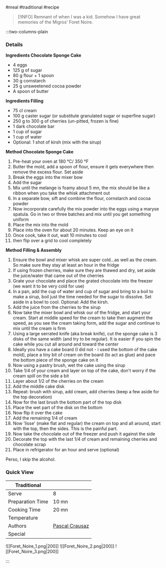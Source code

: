 #meal #traditional #recipe

> [!INFO]
> Remnant of when I was a kid. Somehow I have great memories of the Migros' Foret Noire.

:::two-columns-plain

### Details
**Ingredients Chocolate Sponge Cake**

- 4 eggs
- 125 g of sugar
- 80 g flour + 1 spoon
- 30 g cornstarch
- 25 g unsweetened cocoa powder
- A spoon of butter


**Ingredients Filling**

- 75 cl cream
- 100 g caster sugar (or substitute granulated sugar or superfine sugar)
- 250 g to 300 g of cherries (un-pitted, frozen is fine)
- 1 dark chocolate bar
- 1 cup of sugar
- 1 cup of water
- Optional: 1 shot of kirsh (mix with the sirup)


**Method Chocolate Sponge Cake**

1. Pre-heat your oven at 180 °C/ 350 °F
2. Butter the mold, add a spoon of flour, ensure it gets everywhere then remove the excess flour. Set aside
3. Break the eggs into the mixer bow
4. Add the sugar
5. Mix until the melange is foamy about 5 mn, the mix should be like a ribbon when you take the whisk attachment out
6. In a separate bow, sift and combine the flour, cornstarch and cocoa powder
7. Now incorporate carefully the mix powder into the eggs using a maryse spatula. Go in two or three batches and mix until you get something uniform
8. Place the mix into the mold
9. Place into the oven for about 20 minutes. Keep an eye on it
10. Once cook, take it out, wait 10 minutes to cool
11. then flip over a grid to cool completely

  


**Method Filling & Assembly**

1. Ensure the bowl and mixer whisk are super cold...as well as the cream. So make sure they stay at least an hour in the fridge
2. If using frozen cherries, make sure they are thawed and dry, set aside the juice/water that came out of the cherries
3. Grate your chocolate and place the grated chocolate into the freezer (we want it to be very cold for use)
4. In a pan, add the cup of water and cup of sugar and bring to a boil to make a sirup, boil just the time needed for the sugar to dissolve. Set aside in a bowl to cool. Optional: Add the kirsh.
5. Add the juice from the cherries to the sirup
6. Now take the mixer bowl and whisk our of the fridge, and start your cream. Start at middle speed for the cream to take then augment the speed, as you see the cream taking form, add the sugar and continue to mix until the cream is firm
7. Using a large serrated knife (aka break knife), cut the sponge cake is 3 disks of the same width (and try to be regular). It is easier if you spin the cake while you cut all around and toward the center
8. Ideally you have a cake board (I did not - i used the bottom of the cake mold), place a tiny bit of cream on the board (to act as glue) and pace the bottom piece of the sponge cake on it
9. Now using a pastry brush, wet the cake using the sirup
10. Take 1/4 of your cream and layer on top of the cake, don't worry if the cream spill on the side a bit
11. Layer about 1/2 of the cherries on the cream
12. Add the middle cake disk
13. Repeat: brush with sirup, add cream, add cherries (keep a few aside for the top decoration)
14. Now for the last brush the bottom part of the top disk
15. Place the wet part of the disk on the bottom
16. Now flip it over the cake
17. Add the remaining 1/4 of cream
18. Now 'lisse' (make flat and regular) the cream on top and all around, start with the top, then the sides. This is the painful part.
19. Now take the chocolate out of the freezer and push it against the side
20. Decorate the top with the last 1/4 of cream and remaining cherries and chocolate scrap
21. Place in refrigerator for an hour and serve (optional)

Perso, I skip the alcohol.

  


  





### Quick View
| Traditional      |                                                |
| ---------------- | ---------------------------------------------- |
| Serve            | 8                                              |
| Preparation Time | 10 mn                                          |
| Cooking Time     | 20 mn                                          |
| Temperature      |                                                |
| Authors          | [Pascal Crausaz](mailto:pascal@askpascal.com)  |
| Special          |                                                |

![[Foret_Noire_1.png|200]]
![[Foret_Noire_2.png|200]]
![[Foret_Noire_3.png|200]]

:::

